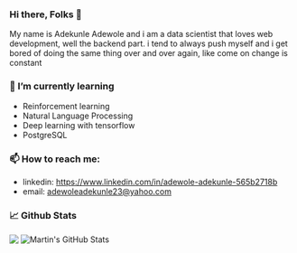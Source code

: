 ### Hi there, Folks 👋
My name is Adekunle Adewole and i am a data scientist that loves web development, well the backend part. i tend to always push myself and i get bored of doing the same thing over and over again, like come on change is constant
### 🌱 I’m currently learning
- Reinforcement learning 
- Natural Language Processing
- Deep learning with tensorflow 
- PostgreSQL

### 📫 How to reach me:
- linkedin: https://www.linkedin.com/in/adewole-adekunle-565b2718b
- email: adewoleadekunle23@yahoo.com

### &#x1f4c8; Github Stats
<img align="center" src="https://github-readme-stats.vercel.app/api/top-langs/?username=kunley2&&title_color=ffffff&text_color=c9cacc&icon_color=2bbc8a&bg_color=1d1f21&langs_count=3" />
<img align="center" src="https://github-readme-stats.vercel.app/api?username=kunley2&show_icons=true&line_height=27&count_private=true&title_color=ffffff&text_color=c9cacc&icon_color=2bbc8a&bg_color=1d1f21" alt="Martin's GitHub Stats" />
</a>
<!--
**kunley2/kunley2** is a ✨ _special_ ✨ repository because its `README.md` (this file) appears on your GitHub profile.

Here are some ideas to get you started:

- 🔭 I’m currently working on ...
- 🌱 I’m currently learning ...
- 👯 I’m looking to collaborate on ...
- 🤔 I’m looking for help with ...
- 💬 Ask me about ...
- 📫 How to reach me: ...
- 😄 Pronouns: ...
- ⚡ Fun fact: ...
-->
